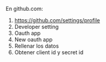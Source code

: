 

En github.com:
1. https://github.com/settings/profile
2. Developer setting
3. Oauth app
4. New oauth app
5. Rellenar los datos
6. Obtener client id y secret id


